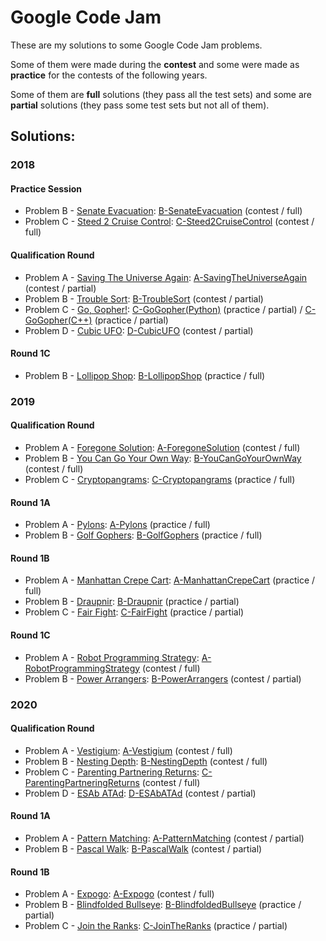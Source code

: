 # Google Code Jam

These are my solutions to some Google Code Jam problems.

Some of them were made during the **contest** and some were made as **practice** for the contests of the following years.

Some of them are **full** solutions (they pass all the test sets) and some are **partial** solutions (they pass some test sets but not all of them).

## Solutions:

### 2018

#### Practice Session

- Problem B - [Senate Evacuation]: [B-SenateEvacuation] (contest / full)
- Problem C - [Steed 2 Cruise Control]: [C-Steed2CruiseControl] (contest / full)

[Senate Evacuation]:https://codingcompetitions.withgoogle.com/codejam/round/0000000000000130/00000000000004c0
[Steed 2 Cruise Control]:https://codingcompetitions.withgoogle.com/codejam/round/0000000000000130/0000000000000524

[B-SenateEvacuation]:2018/PracticeSession/B-SenateEvacuation.cpp
[C-Steed2CruiseControl]:2018/PracticeSession/C-Steed2CruiseControl.cpp

#### Qualification Round

- Problem A - [Saving The Universe Again]: [A-SavingTheUniverseAgain] (contest / partial)
- Problem B - [Trouble Sort]: [B-TroubleSort] (contest / partial)
- Problem C - [Go, Gopher!]: [C-GoGopher(Python)] (practice / partial) / [C-GoGopher(C++)] (practice / partial)
- Problem D - [Cubic UFO]: [D-CubicUFO] (contest / partial)

[Saving The Universe Again]:https://codingcompetitions.withgoogle.com/codejam/round/00000000000000cb/0000000000007966
[Trouble Sort]:https://codingcompetitions.withgoogle.com/codejam/round/00000000000000cb/00000000000079cb
[Go, Gopher!]:https://codingcompetitions.withgoogle.com/codejam/round/00000000000000cb/0000000000007a30
[Cubic UFO]:https://codingcompetitions.withgoogle.com/codejam/round/00000000000000cb/00000000000079cc

[A-SavingTheUniverseAgain]:2018/QualificationRound/A-SavingTheUniverseAgain.cpp
[B-TroubleSort]:2018/QualificationRound/B-TroubleSort.cpp
[C-GoGopher(Python)]:2018/QualificationRound/C-GoGopher.py
[C-GoGopher(C++)]:2018/QualificationRound/C-GoGopher.cpp
[D-CubicUFO]:2018/QualificationRound/D-CubicUFO.cpp

#### Round 1C

- Problem B - [Lollipop Shop]: [B-LollipopShop] (practice / full)

[Lollipop Shop]:https://codingcompetitions.withgoogle.com/codejam/round/0000000000007765/000000000003e068

[B-LollipopShop]:2018/Round1C/B-LollipopShop.py

### 2019

#### Qualification Round

- Problem A - [Foregone Solution]: [A-ForegoneSolution] (contest / full)
- Problem B - [You Can Go Your Own Way]: [B-YouCanGoYourOwnWay] (contest / full)
- Problem C - [Cryptopangrams]: [C-Cryptopangrams] (practice / full)

[Foregone Solution]:https://codingcompetitions.withgoogle.com/codejam/round/0000000000051705/0000000000088231
[You Can Go Your Own Way]:https://codingcompetitions.withgoogle.com/codejam/round/0000000000051705/00000000000881da
[Cryptopangrams]:https://codingcompetitions.withgoogle.com/codejam/round/0000000000051705/000000000008830b

[A-ForegoneSolution]:2019/QualificationRound/A-ForegoneSolution.cpp
[B-YouCanGoYourOwnWay]:2019/QualificationRound/B-YouCanGoYourOwnWay.cpp
[C-Cryptopangrams]:2019/QualificationRound/C-Cryptopangrams.py

#### Round 1A

- Problem A - [Pylons]: [A-Pylons] (practice / full)
- Problem B - [Golf Gophers]: [B-GolfGophers] (practice / full)

[Pylons]:https://codingcompetitions.withgoogle.com/codejam/round/0000000000051635/0000000000104e03
[Golf Gophers]:https://codingcompetitions.withgoogle.com/codejam/round/0000000000051635/0000000000104f1a

[A-Pylons]:2019/Round1A/A-Pylons.cpp
[B-GolfGophers]:2019/Round1A/B-GolfGophers.cpp

#### Round 1B

- Problem A - [Manhattan Crepe Cart]: [A-ManhattanCrepeCart] (practice / full)
- Problem B - [Draupnir]: [B-Draupnir] (practice / partial)
- Problem C - [Fair Fight]: [C-FairFight] (practice / partial)

[Manhattan Crepe Cart]:https://codingcompetitions.withgoogle.com/codejam/round/0000000000051706/000000000012295c
[Draupnir]:https://codingcompetitions.withgoogle.com/codejam/round/0000000000051706/0000000000122837
[Fair Fight]:https://codingcompetitions.withgoogle.com/codejam/round/0000000000051706/0000000000122838

[A-ManhattanCrepeCart]:2019/Round1B/A-ManhattanCrepeCart.cpp
[B-Draupnir]:2019/Round1B/B-Draupnir.cpp
[C-FairFight]:2019/Round1B/C-FairFight.cpp

#### Round 1C

- Problem A - [Robot Programming Strategy]: [A-RobotProgrammingStrategy] (contest / full)
- Problem B - [Power Arrangers]: [B-PowerArrangers] (contest / partial)

[Robot Programming Strategy]:https://codingcompetitions.withgoogle.com/codejam/round/00000000000516b9/0000000000134c90
[Power Arrangers]:https://codingcompetitions.withgoogle.com/codejam/round/00000000000516b9/0000000000134e91

[A-RobotProgrammingStrategy]:2019/Round1C/A-RobotProgrammingStrategy.cpp
[B-PowerArrangers]:2019/Round1C/B-PowerArrangers.cpp

### 2020

#### Qualification Round

- Problem A - [Vestigium]: [A-Vestigium] (contest / full)
- Problem B - [Nesting Depth]: [B-NestingDepth] (contest / full)
- Problem C - [Parenting Partnering Returns]: [C-ParentingPartneringReturns] (contest / full)
- Problem D - [ESAb ATAd]: [D-ESAbATAd] (contest / partial)

[Vestigium]:https://codingcompetitions.withgoogle.com/codejam/round/000000000019fd27/000000000020993c
[Nesting Depth]:https://codingcompetitions.withgoogle.com/codejam/round/000000000019fd27/0000000000209a9f
[Parenting Partnering Returns]:https://codingcompetitions.withgoogle.com/codejam/round/000000000019fd27/000000000020bdf9
[ESAb ATAd]:https://codingcompetitions.withgoogle.com/codejam/round/000000000019fd27/0000000000209a9e

[A-Vestigium]:2020/QualificationRound/A-Vestigium.cpp
[B-NestingDepth]:2020/QualificationRound/B-NestingDepth.cpp
[C-ParentingPartneringReturns]:2020/QualificationRound/C-ParentingPartneringReturns.cpp
[D-ESAbATAd]:2020/QualificationRound/D-ESAbATAd.cpp

#### Round 1A

- Problem A - [Pattern Matching]: [A-PatternMatching] (contest / partial)
- Problem B - [Pascal Walk]: [B-PascalWalk] (contest / partial)

[Pattern Matching]:https://codingcompetitions.withgoogle.com/codejam/round/000000000019fd74/00000000002b3034
[Pascal Walk]:https://codingcompetitions.withgoogle.com/codejam/round/000000000019fd74/00000000002b1353

[A-PatternMatching]:2020/Round1A/A-PatternMatching.cpp
[B-PascalWalk]:2020/Round1A/B-PascalWalk.cpp

#### Round 1B

- Problem A - [Expogo]: [A-Expogo] (contest / full)
- Problem B - [Blindfolded Bullseye]: [B-BlindfoldedBullseye] (practice / partial)
- Problem C - [Join the Ranks]: [C-JoinTheRanks] (practice / partial)

[Expogo]:https://codingcompetitions.withgoogle.com/codejam/round/000000000019fef2/00000000002d5b62
[Blindfolded Bullseye]:https://codingcompetitions.withgoogle.com/codejam/round/000000000019fef2/00000000002d5b63
[Join the Ranks]:https://codingcompetitions.withgoogle.com/codejam/round/000000000019fef2/00000000002d5b64

[A-Expogo]:2020/Round1B/A-Expogo.cpp
[B-BlindfoldedBullseye]:2020/Round1B/B-BlindfoldedBullseye.cpp
[C-JoinTheRanks]:2020/Round1B/C-JoinTheRanks.cpp
